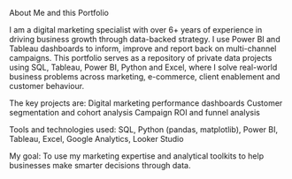 About Me and this Portfolio

I am a digital marketing specialist with over 6+ years of experience in driving business growth through data-backed strategy. I use Power BI and Tableau dashboards to inform, improve and report back on multi-channel campaigns.
This portfolio serves as a repository of private data projects using SQL, Tableau, Power BI, Python and Excel, where I solve real-world business problems across marketing, e-commerce, client enablement and customer behaviour.

The key projects are: Digital marketing performance dashboards Customer segmentation and cohort analysis Campaign ROI and funnel analysis

Tools and technologies used: SQL, Python (pandas, matplotlib), Power BI, Tableau, Excel, Google Analytics, Looker Studio

My goal: To use my marketing expertise and analytical toolkits to help businesses make smarter decisions through data.
